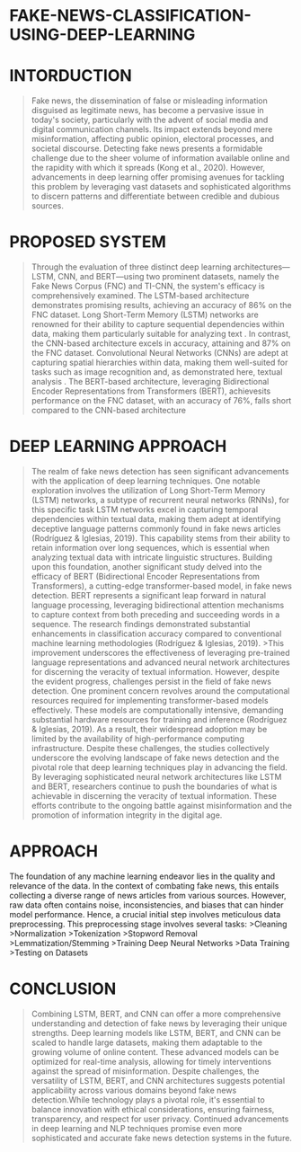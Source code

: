 # FAKE-NEWS-CLASSIFICATION-USING-DEEP-LEARNING
# INTORDUCTION
>Fake news, the dissemination of false or misleading information disguised as legitimate news, has become a pervasive issue in today's society, particularly with the advent of social media and digital communication channels. Its impact extends beyond mere misinformation, affecting public opinion, electoral processes, and societal discourse.
> Detecting fake news presents a formidable challenge due to the sheer volume of information available online and the rapidity with which it spreads (Kong et al., 2020).
>However, advancements in deep learning offer promising avenues for tackling this problem by leveraging vast datasets and sophisticated algorithms to discern patterns and differentiate between credible and dubious sources.
# PROPOSED SYSTEM
>Through the evaluation of three distinct deep learning architectures—LSTM, CNN, and BERT—using two prominent datasets, namely the Fake News Corpus (FNC) and TI-CNN, the system's efficacy is comprehensively examined.
>The LSTM-based architecture demonstrates promising results, achieving an accuracy of 86% on the FNC dataset. Long Short-Term Memory (LSTM) networks are renowned for their ability to capture sequential dependencies within data, making them particularly suitable for analyzing text .
>In contrast, the CNN-based architecture excels in accuracy, attaining and 87% on the FNC dataset. Convolutional Neural Networks (CNNs) are adept at capturing spatial hierarchies within data, making them well-suited for tasks such as image recognition and, as demonstrated here, textual analysis . 
The BERT-based architecture, leveraging Bidirectional Encoder Representations from Transformers (BERT), achievesits performance on the FNC dataset, with an accuracy of 76%, falls short compared to the CNN-based architecture
# DEEP LEARNING APPROACH
>The realm of fake news detection has seen significant advancements with the application of deep learning techniques. One notable exploration involves the utilization of Long Short-Term Memory (LSTM) networks, a subtype of recurrent neural networks (RNNs), for this specific task 
>LSTM networks excel in capturing temporal dependencies within textual data, making them adept at identifying deceptive language patterns commonly found in fake news articles (Rodríguez & Iglesias, 2019). 
>This capability stems from their ability to retain information over long sequences, which is essential when analyzing textual data with intricate linguistic structures.
>Building upon this foundation, another significant study delved into the efficacy of BERT (Bidirectional Encoder Representations from Transformers), a cutting-edge transformer-based model, in fake news detection. 
>BERT represents a significant leap forward in natural language processing, leveraging bidirectional attention mechanisms to capture context from both preceding and succeeding words in a sequence. 
>The research findings demonstrated substantial enhancements in classification accuracy compared to conventional machine learning methodologies (Rodríguez & Iglesias, 2019). >This improvement underscores the effectiveness of leveraging pre-trained language representations and advanced neural network architectures for discerning the veracity of textual information.
>However, despite the evident progress, challenges persist in the field of fake news detection. One prominent concern revolves around the computational resources required for implementing transformer-based models effectively. 
>These models are computationally intensive, demanding substantial hardware resources for training and inference (Rodríguez & Iglesias, 2019). As a result, their widespread adoption may be limited by the availability of high-performance computing infrastructure.
>Despite these challenges, the studies collectively underscore the evolving landscape of fake news detection and the pivotal role that deep learning techniques play in advancing the field. By leveraging sophisticated neural network architectures like LSTM and BERT, researchers continue to push the boundaries of what is achievable in discerning the veracity of textual information. 
>These efforts contribute to the ongoing battle against misinformation and the promotion of information integrity in the digital age.
# APPROACH
The foundation of any machine learning endeavor lies in the quality and relevance of the data. In the context of combating fake news, this entails collecting a diverse range of news articles from various sources. However, raw data often contains noise, inconsistencies, and biases that can hinder model performance. Hence, a crucial initial step involves meticulous data preprocessing.
This preprocessing stage involves several tasks:
        >Cleaning
        >Normalization
        >Tokenization
        >Stopword Removal
        >Lemmatization/Stemming
        >Training Deep Neural Networks
        >Data Training 
        >Testing on Datasets

# CONCLUSION
>Combining LSTM, BERT, and CNN can offer a more comprehensive understanding and detection of fake news by leveraging their unique strengths.
>Deep learning models like LSTM, BERT, and CNN can be scaled to handle large datasets, making them adaptable to the growing volume of online content.
>These advanced models can be optimized for real-time analysis, allowing for timely interventions against the spread of misinformation.
>Despite challenges, the versatility of LSTM, BERT, and CNN architectures suggests potential applicability across various domains beyond fake news detection.While technology
>plays a pivotal role, it's essential to balance innovation with ethical considerations, ensuring fairness, transparency, and respect for user privacy.
>Continued advancements in deep learning and NLP techniques promise even more sophisticated and accurate fake news detection systems in the future.





